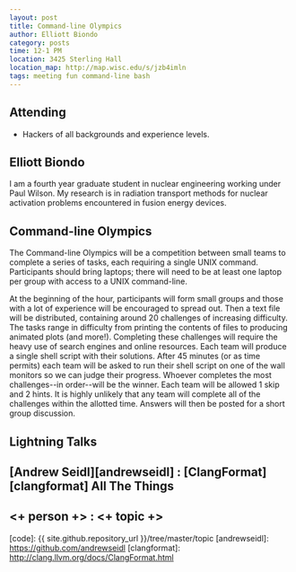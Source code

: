 ```yaml
---
layout: post
title: Command-line Olympics
author: Elliott Biondo
category: posts
time: 12-1 PM
location: 3425 Sterling Hall
location_map: http://map.wisc.edu/s/jzb4imln
tags: meeting fun command-line bash
---
```



## Attending

- Hackers of all backgrounds and experience levels.

## Elliott Biondo

I am a fourth year graduate student in nuclear engineering working under Paul
Wilson. My research is in radiation transport methods for nuclear activation
problems encountered in fusion energy devices.

## Command-line Olympics

The Command-line Olympics will be a competition between small teams to complete
a series of tasks, each requiring a single UNIX command.  Participants should
bring laptops; there will need to be at least one laptop per group with access
to a UNIX command-line. 

At the beginning of the hour, participants will form small groups and those
with a lot of experience will be encouraged to spread out. Then a text file
will be distributed, containing around 20 challenges of increasing difficulty.
The tasks range in difficulty from printing the contents of files to producing
animated plots (and more!). Completing these challenges will require the heavy
use of search engines and online resources.  Each team will produce a single
shell script with their solutions. After 45 minutes (or as time permits) each
team will be asked to run their shell script on one of the wall monitors so we
can judge their progress.  Whoever completes the most challenges--in
order--will be the winner. Each team will be allowed 1 skip and 2 hints. It is
highly unlikely that any team will complete all of the challenges within the
allotted time. Answers will then be posted for a short group discussion.

## Lightning Talks 

## [Andrew Seidl][andrewseidl] : [ClangFormat][clangformat] All The Things

## <+ person +> : <+ topic +>


[code]: {{ site.github.repository_url }}/tree/master/topic
[andrewseidl]: https://github.com/andrewseidl
[clangformat]: http://clang.llvm.org/docs/ClangFormat.html
